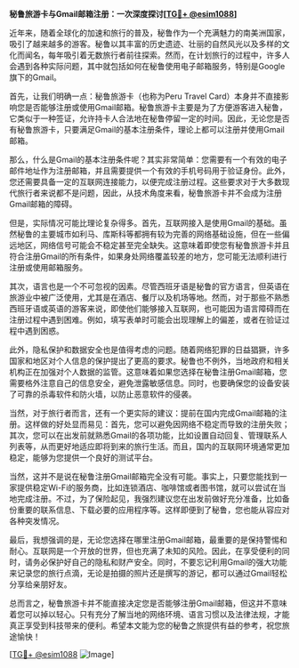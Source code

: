 **秘鲁旅游卡与Gmail邮箱注册：一次深度探讨[[TG💪+ @esim1088](https://t.me/s/esim1088)]**

近年来，随着全球化的加速和旅行的普及，秘鲁作为一个充满魅力的南美洲国家，吸引了越来越多的游客。秘鲁以其丰富的历史遗迹、壮丽的自然风光以及多样的文化而闻名，每年吸引着无数旅行者前往探索。然而，在计划旅行的过程中，许多人会遇到各种实际问题，其中就包括如何在秘鲁使用电子邮箱服务，特别是Google旗下的Gmail。

首先，让我们明确一点：秘鲁旅游卡（也称为Peru Travel Card）本身并不直接影响您是否能够注册或使用Gmail邮箱。秘鲁旅游卡主要是为了方便游客进入秘鲁，它类似于一种签证，允许持卡人合法地在秘鲁停留一定的时间。因此，无论您是否有秘鲁旅游卡，只要满足Gmail的基本注册条件，理论上都可以注册并使用Gmail邮箱。

那么，什么是Gmail的基本注册条件呢？其实非常简单：您需要有一个有效的电子邮件地址作为注册邮箱，并且需要提供一个有效的手机号码用于验证身份。此外，您还需要具备一定的互联网连接能力，以便完成注册过程。这些要求对于大多数现代旅行者来说都不是问题，因此，从技术角度来看，秘鲁旅游卡并不会成为注册Gmail邮箱的障碍。

但是，实际情况可能比理论复杂得多。首先，互联网接入是使用Gmail的基础。虽然秘鲁的主要城市如利马、库斯科等都拥有较为完善的网络基础设施，但在一些偏远地区，网络信号可能会不稳定甚至完全缺失。这意味着即使您有秘鲁旅游卡并且符合注册Gmail的所有条件，如果身处网络覆盖较差的地方，您可能无法顺利进行注册或使用邮箱服务。

其次，语言也是一个不可忽视的因素。尽管西班牙语是秘鲁的官方语言，但英语在旅游业中被广泛使用，尤其是在酒店、餐厅以及机场等地。然而，对于那些不熟悉西班牙语或英语的游客来说，即使他们能够接入互联网，也可能因为语言障碍而在注册过程中遇到困难。例如，填写表单时可能会出现理解上的偏差，或者在验证过程中遇到困惑。

此外，隐私保护和数据安全也是值得考虑的问题。随着网络犯罪的日益猖獗，许多国家和地区对个人信息的保护提出了更高的要求。秘鲁也不例外，当地政府和相关机构正在加强对个人数据的监管。这意味着如果您选择在秘鲁注册Gmail邮箱，您需要格外注意自己的信息安全，避免泄露敏感信息。同时，也要确保您的设备安装了可靠的杀毒软件和防火墙，以防止恶意软件的侵袭。

当然，对于旅行者而言，还有一个更实际的建议：提前在国内完成Gmail邮箱的注册。这样做的好处显而易见：首先，您可以避免因网络不稳定而导致的注册失败；其次，您可以在出发前就熟悉Gmail的各项功能，比如设置自动回复、管理联系人列表等，从而更好地适应即将到来的旅行生活。而且，国内的互联网环境通常更加稳定，能够为您提供一个良好的测试平台。

当然，这并不是说在秘鲁注册Gmail邮箱完全没有可能。事实上，只要您能找到一家提供稳定Wi-Fi的服务商，比如连锁酒店、咖啡馆或者图书馆，就可以尝试在当地完成注册。不过，为了保险起见，我强烈建议您在出发前做好充分准备，比如备份重要的联系信息、下载必要的应用程序等。这样即便到了秘鲁，您也能从容应对各种突发情况。

最后，我想强调的是，无论您选择在哪里注册Gmail邮箱，最重要的是保持警惕和耐心。互联网是一个开放的世界，但也充满了未知的风险。因此，在享受便利的同时，请务必保护好自己的隐私和财产安全。同时，不要忘记利用Gmail的强大功能来记录您的旅行点滴，无论是拍摄的照片还是撰写的游记，都可以通过Gmail轻松分享给亲朋好友。

总而言之，秘鲁旅游卡并不能直接决定您是否能够注册Gmail邮箱，但这并不意味着您可以掉以轻心。只有充分了解当地的网络环境、语言习惯以及法律法规，才能真正享受到科技带来的便利。希望本文能为您的秘鲁之旅提供有益的参考，祝您旅途愉快！

[[TG💪+ @esim1088](https://t.me/s/esim1088) ![Image](https://i.postimg.cc/4NQfJmqS/Snipaste-2025-05-13-00-14-12.png)]